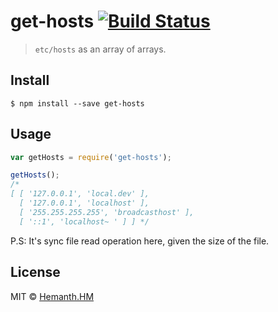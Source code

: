 # get-hosts [![Build Status](https://travis-ci.org/hemanth/get-hosts.svg?branch=master)](https://travis-ci.org/hemanth/get-hosts)

> `etc/hosts` as an array of arrays.


## Install

```
$ npm install --save get-hosts
```


## Usage

```js
var getHosts = require('get-hosts');

getHosts();
/*
[ [ '127.0.0.1', 'local.dev' ],
  [ '127.0.0.1', 'localhost' ],
  [ '255.255.255.255', 'broadcasthost' ],
  [ '::1', 'localhost~ ' ] ] */
```

P.S: It's sync file read operation here, given the size of the file.

## License

MIT © [Hemanth.HM](http://h3manth.com)
